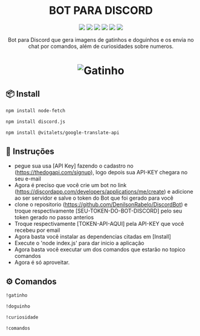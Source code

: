 <h1 align="center">BOT PARA DISCORD</h1>

<div align="center">
<img src="https://img.shields.io/github/issues/DenilsonRabelo/DiscordBot"/>
<img src="https://img.shields.io/github/forks/DenilsonRabelo/DiscordBot"/>
<img src="https://img.shields.io/github/stars/DenilsonRabelo/DiscordBot"/>
<img src="https://img.shields.io/github/languages/code-size/denilsonrabelo/DiscordBot"/>
<img src="https://img.shields.io/github/license/DenilsonRabelo/DiscordBot"/>
<img src="https://img.shields.io/twitter/url?style=social&url=https%3A%2F%2Ftwitter.com%2FDeni_dev1"/>


</div>


<p align="center">Bot para Discord que gera imagens de gatinhos e doguinhos e os envia no chat por comandos, além de curiosidades sobre numeros.</p>

<h1 align="center">
  <img alt="Gatinho" title="Gtinho" src="https://cdn2.thecatapi.com/images/c9h.jpg" />
</h1>

## 📦 Install

```bash
npm install node-fetch
```
```bash
npm install discord.js
```
```bash
npm install @vitalets/google-translate-api
```


## 🔨 Instruções
- pegue sua usa [API Key] fazendo o cadastro no (https://thedogapi.com/signup), logo depois sua API-KEY chegara no seu e-mail
- Agora é preciso que você crie um bot no link (https://discordapp.com/developers/applications/me/create) e adicione ao ser servidor e salve o token do Bot que foi gerado para você
- clone o repositorio (https://github.com/DenilsonRabelo/DiscordBot) e troque respectivamente [SEU-TOKEN-DO-BOT-DISCORD] pelo seu token gerado no passo anterios
- Troque respectivamente [TOKEN-API-AQUI] pela API-KEY que você recebeu por email
- Agora basta você instalar as dependencias citadas em [Install]
- Execute o 'node index.js' para dar inicio a aplicação
- Agora basta você executar um dos comandos que estarão no topico comandos
- Agora é só aproveitar.


## ⚙️ Comandos
```bash
!gatinho
```
```bash
!doguinho
```
```bash
!curiosidade
```
```bash
!comandos
```


